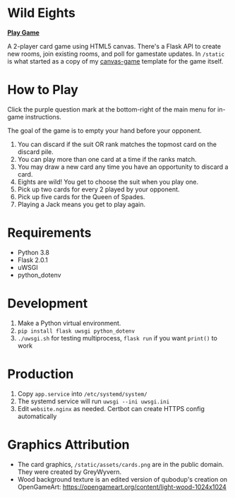 # Wild Eights

[**Play Game**](https://rainey.tech/game/wild-eights/)

A 2-player card game using HTML5 canvas. There's a Flask API to create new rooms, join existing rooms, and poll for gamestate updates. In `/static` is what started as a copy of my [canvas-game](https://github.com/tassaron/canvas-game) template for the game itself.

# How to Play
Click the purple question mark at the bottom-right of the main menu for in-game instructions.

The goal of the game is to empty your hand before your opponent.

1. You can discard if the suit OR rank matches the topmost card on the discard pile.
2. You can play more than one card at a time if the ranks match.
3. You may draw a new card any time you have an opportunity to discard a card.
4. Eights are wild! You get to choose the suit when you play one.
5. Pick up two cards for every 2 played by your opponent.
6. Pick up five cards for the Queen of Spades.
7. Playing a Jack means you get to play again.

# Requirements
* Python 3.8
* Flask 2.0.1
* uWSGI
* python_dotenv

# Development
1. Make a Python virtual environment.
2. `pip install flask uwsgi python_dotenv`
3. `./uwsgi.sh` for testing multiprocess, `flask run` if you want `print()` to work

# Production
1. Copy `app.service` into `/etc/systemd/system/`
2. The systemd service will run `uwsgi --ini uwsgi.ini`
3. Edit `website.nginx` as needed. Certbot can create HTTPS config automatically

# Graphics Attribution
* The card graphics, `/static/assets/cards.png` are in the public domain. They were created by GreyWyvern.
* Wood background texture is an edited version of qubodup's creation on OpenGameArt: <https://opengameart.org/content/light-wood-1024x1024>